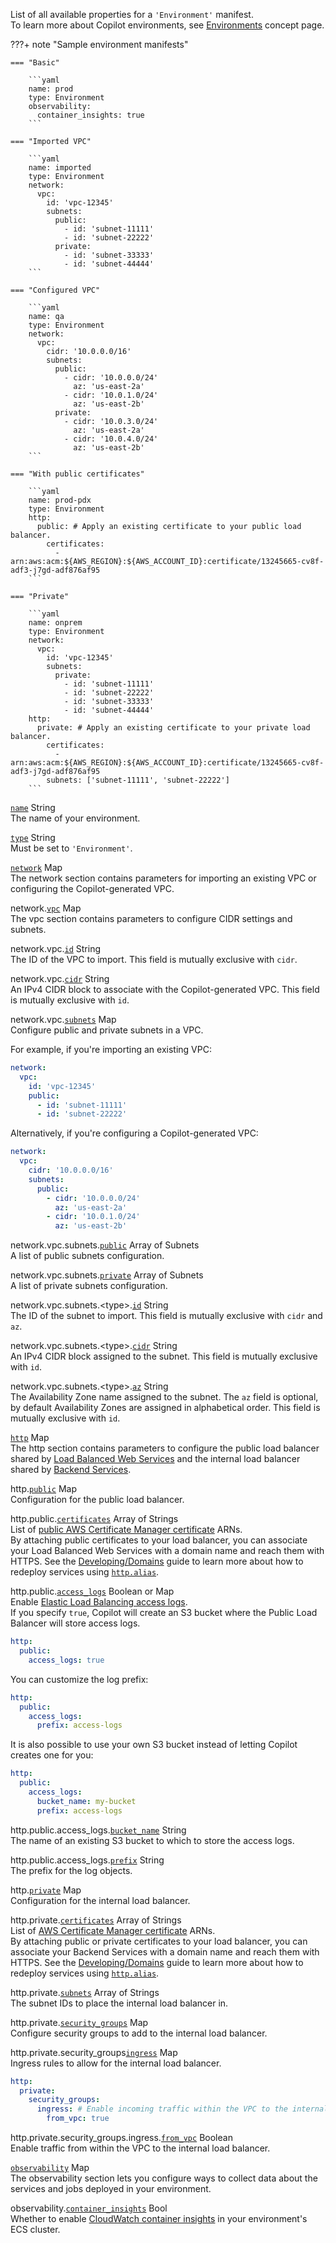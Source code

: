 List of all available properties for a `'Environment'` manifest.  
To learn more about Copilot environments, see [Environments](../concepts/environments.en.md) concept page.

???+ note "Sample environment manifests"

    === "Basic"

        ```yaml
        name: prod
        type: Environment
        observability:
          container_insights: true
        ```

    === "Imported VPC"

        ```yaml
        name: imported
        type: Environment
        network:
          vpc:
            id: 'vpc-12345'
            subnets:
              public:
                - id: 'subnet-11111'
                - id: 'subnet-22222'
              private:
                - id: 'subnet-33333'
                - id: 'subnet-44444'
        ```

    === "Configured VPC"

        ```yaml
        name: qa
        type: Environment
        network:
          vpc:
            cidr: '10.0.0.0/16'
            subnets:
              public:
                - cidr: '10.0.0.0/24'
                  az: 'us-east-2a'
                - cidr: '10.0.1.0/24'
                  az: 'us-east-2b'
              private:
                - cidr: '10.0.3.0/24'
                  az: 'us-east-2a'
                - cidr: '10.0.4.0/24'
                  az: 'us-east-2b'
        ```

    === "With public certificates"

        ```yaml
        name: prod-pdx
        type: Environment
        http:
          public: # Apply an existing certificate to your public load balancer.
            certificates:
              - arn:aws:acm:${AWS_REGION}:${AWS_ACCOUNT_ID}:certificate/13245665-cv8f-adf3-j7gd-adf876af95
        ```

    === "Private"

        ```yaml
        name: onprem
        type: Environment
        network:
          vpc:
            id: 'vpc-12345'
            subnets:
              private:
                - id: 'subnet-11111'
                - id: 'subnet-22222'
                - id: 'subnet-33333'
                - id: 'subnet-44444'
        http:
          private: # Apply an existing certificate to your private load balancer.
            certificates:
              - arn:aws:acm:${AWS_REGION}:${AWS_ACCOUNT_ID}:certificate/13245665-cv8f-adf3-j7gd-adf876af95
            subnets: ['subnet-11111', 'subnet-22222']
        ```

<a id="name" href="#name" class="field">`name`</a> <span class="type">String</span>  
The name of your environment.

<div class="separator"></div>

<a id="type" href="#type" class="field">`type`</a> <span class="type">String</span>  
Must be set to `'Environment'`.

<div class="separator"></div>

<a id="network" href="#network" class="field">`network`</a> <span class="type">Map</span>  
The network section contains parameters for importing an existing VPC or configuring the Copilot-generated VPC.

<span class="parent-field">network.</span><a id="network-vpc" href="#network-vpc" class="field">`vpc`</a> <span class="type">Map</span>  
The vpc section contains parameters to configure CIDR settings and subnets.

<span class="parent-field">network.vpc.</span><a id="network-vpc-id" href="#network-vpc-id" class="field">`id`</a> <span class="type">String</span>    
The ID of the VPC to import. This field is mutually exclusive with `cidr`.

<span class="parent-field">network.vpc.</span><a id="network-vpc-cidr" href="#network-vpc-cidr" class="field">`cidr`</a> <span class="type">String</span>    
An IPv4 CIDR block to associate with the Copilot-generated VPC. This field is mutually exclusive with `id`.

<span class="parent-field">network.vpc.</span><a id="network-vpc-subnets" href="#network-vpc-subnets" class="field">`subnets`</a> <span class="type">Map</span>    
Configure public and private subnets in a VPC.

For example, if you're importing an existing VPC:
```yaml
network:
  vpc:
    id: 'vpc-12345'
    public:
      - id: 'subnet-11111'
      - id: 'subnet-22222'
```
Alternatively, if you're configuring a Copilot-generated VPC:
```yaml
network:
  vpc:
    cidr: '10.0.0.0/16'
    subnets:
      public:
        - cidr: '10.0.0.0/24'
          az: 'us-east-2a'
        - cidr: '10.0.1.0/24'
          az: 'us-east-2b'
```

<span class="parent-field">network.vpc.subnets.</span><a id="network-vpc-subnets-public" href="#network-vpc-subnets-public" class="field">`public`</a> <span class="type">Array of Subnets</span>    
A list of public subnets configuration.

<span class="parent-field">network.vpc.subnets.</span><a id="network-vpc-subnets-private" href="#network-vpc-subnets-private" class="field">`private`</a> <span class="type">Array of Subnets</span>    
A list of private subnets configuration.

<span class="parent-field">network.vpc.subnets.<type\>.</span><a id="network-vpc-subnets-id" href="#network-vpc-subnets-id" class="field">`id`</a> <span class="type">String</span>    
The ID of the subnet to import. This field is mutually exclusive with `cidr` and `az`.

<span class="parent-field">network.vpc.subnets.<type\>.</span><a id="network-vpc-subnets-cidr" href="#network-vpc-subnets-cidr" class="field">`cidr`</a> <span class="type">String</span>    
An IPv4 CIDR block assigned to the subnet. This field is mutually exclusive with `id`.

<span class="parent-field">network.vpc.subnets.<type\>.</span><a id="network-vpc-subnets-az" href="#network-vpc-subnets-az" class="field">`az`</a> <span class="type">String</span>    
The Availability Zone name assigned to the subnet. The `az` field is optional, by default Availability Zones are assigned in alphabetical order.
This field is mutually exclusive with `id`.

<div class="separator"></div>

<a id="http" href="#http" class="field">`http`</a> <span class="type">Map</span>  
The http section contains parameters to configure the public load balancer shared by [Load Balanced Web Services](./lb-web-service.en.md) 
and the internal load balancer shared by [Backend Services](./backend-service.en.md).

<span class="parent-field">http.</span><a id="http-public" href="#http-public" class="field">`public`</a> <span class="type">Map</span>  
Configuration for the public load balancer.

<span class="parent-field">http.public.</span><a id="http-public-certificates" href="#http-public-certificates" class="field">`certificates`</a> <span class="type">Array of Strings</span>  
List of [public AWS Certificate Manager certificate](https://docs.aws.amazon.com/acm/latest/userguide/gs-acm-request-public.html) ARNs.    
By attaching public certificates to your load balancer, you can associate your Load Balanced Web Services with a domain name and reach them with HTTPS. 
See the [Developing/Domains](../developing/domain.en.md#use-domain-in-your-existing-validated-certificates) guide to learn more about how to redeploy services using [`http.alias`](./lb-web-service.en.md#http-alias).

<span class="parent-field">http.public.</span><a id="http-public-access-logs" href="#http-public-access-logs" class="field">`access_logs`</a> <span class="type">Boolean or Map</span>   
Enable [Elastic Load Balancing access logs](https://docs.aws.amazon.com/elasticloadbalancing/latest/application/load-balancer-access-logs.html).   
If you specify `true`, Copilot will create an S3 bucket where the Public Load Balancer will store access logs.

```yaml
http:
  public:
    access_logs: true 
```
You can customize the log prefix:
```yaml
http:
  public:
    access_logs:
      prefix: access-logs
```

It is also possible to use your own S3 bucket instead of letting Copilot creates one for you:
```yaml
http:
  public:
    access_logs:
      bucket_name: my-bucket
      prefix: access-logs
```

<span class="parent-field">http.public.access_logs.</span><a id="http-public-access-logs-bucket-name" href="#http-public-access-logs-bucket-name" class="field">`bucket_name`</a> <span class="type">String</span>   
The name of an existing S3 bucket to which to store the access logs. 

<span class="parent-field">http.public.access_logs.</span><a id="http-public-access-logs-prefix" href="#http-public-access-logs-prefix" class="field">`prefix`</a> <span class="type">String</span>   
The prefix for the log objects.



<span class="parent-field">http.</span><a id="http-private" href="#http-private" class="field">`private`</a> <span class="type">Map</span>  
Configuration for the internal load balancer.

<span class="parent-field">http.private.</span><a id="http-private-certificates" href="#http-private-certificates" class="field">`certificates`</a> <span class="type">Array of Strings</span>  
List of [AWS Certificate Manager certificate](https://docs.aws.amazon.com/acm/latest/userguide/gs.html) ARNs.    
By attaching public or private certificates to your load balancer, you can associate your Backend Services with a domain name and reach them with HTTPS.
See the [Developing/Domains](../developing/domain.en.md#use-domain-in-your-existing-validated-certificates) guide to learn more about how to redeploy services using [`http.alias`](./backend-service.en.md#http-alias).

<span class="parent-field">http.private.</span><a id="http-private-subnets" href="#http-private-subnets" class="field">`subnets`</a> <span class="type">Array of Strings</span>   
The subnet IDs to place the internal load balancer in.

<span class="parent-field">http.private.</span><a id="http-private-security-groups" href="#http-private-security-groups" class="field">`security_groups`</a> <span class="type">Map</span>    
Configure security groups to add to the internal load balancer.

<span class="parent-field">http.private.security_groups</span><a id="http-private-security-groups-ingress" href="#http-private-security-groups-ingress" class="field">`ingress`</a> <span class="type">Map</span>  
Ingress rules to allow for the internal load balancer.  
```yaml
http:
  private:
    security_groups:
      ingress: # Enable incoming traffic within the VPC to the internal load balancer.
        from_vpc: true
```

<span class="parent-field">http.private.security_groups.ingress.</span><a id="http-private-security-groups-ingress-from-vpc" href="#http-private-security-groups-ingress-from-vpc" class="field">`from_vpc`</a> <span class="type">Boolean</span>    
Enable traffic from within the VPC to the internal load balancer.

<div class="separator"></div>

<a id="observability" href="#observability" class="field">`observability`</a> <span class="type">Map</span>  
The observability section lets you configure ways to collect data about the services and jobs deployed in your environment. 

<span class="parent-field">observability.</span><a id="http-container-insights" href="#http-container-insights" class="field">`container_insights`</a> <span class="type">Bool</span>  
Whether to enable [CloudWatch container insights](https://docs.aws.amazon.com/AmazonCloudWatch/latest/monitoring/ContainerInsights.html) in your environment's ECS cluster.